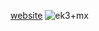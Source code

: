 [website](https://nexzy.dev/)
![ek3+mx](https://github.com/snvyv/snvyv/assets/47720197/ecc5603d-dee2-4e4a-b335-36f2e7379820)
